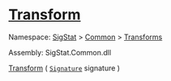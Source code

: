 # [Transform](./ComponentSorter-100663515.md)

Namespace: [SigStat]() > [Common](./../../README.md) > [Transforms](./../README.md)

Assembly: SigStat.Common.dll

[Transform](./ComponentSorter-100663515.md) ( [`Signature`](./../../Signature.md) signature )              
